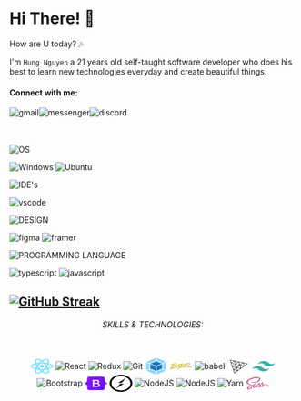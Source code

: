 # Hi There! 👋

How are U today? 🎶

I'm `Hung Nguyen` a 21 years old self-taught software developer who does his best to learn new technologies everyday and create beautiful things.

<!-- <h3> 🛠 &nbsp;Tech Stack</h3> -->

#### Connect with me:

<a href="mailto:hung.nm.here@gmail.com">
<img align="left" alt="gmail" src="https://img.shields.io/badge/Gmail-D14836?style=for-the-badge&logo=gmail&logoColor=white" />
</a>
<a href="https://www.facebook.com/messages/t/100013480894555">
<img align="left" alt="messenger"  src="https://img.shields.io/badge/Messenger-00B2FF?style=for-the-badge&logo=messenger&logoColor=white" />
</a>
<a href="https://discordapp.com/users/467862581822881804">
<img align="left" alt="discord" src="https://img.shields.io/badge/Discord-7289DA?style=for-the-badge&logo=discord&logoColor=white" />
</a>
<br />
<br />
<br />

![OS](https://img.shields.io/badge/-OS-blue?style=for-the-badge)

![Windows](https://img.shields.io/badge/Windows-0078D6?style=for-the-badge&logo=windows&logoColor=white)
![Ubuntu](https://img.shields.io/badge/Ubuntu-E95420?style=for-the-badge&logo=ubuntu&logoColor=white)

![IDE's](https://img.shields.io/badge/-IDE's-darkblue?style=for-the-badge)

![vscode](https://img.shields.io/badge/-Visual%20StudioL%20Code-0A1A2F?style=for-the-badge&logo=visualstudiocode)

![DESIGN](https://img.shields.io/badge/-DESIGN%20TOOLS-orange?style=for-the-badge)

![figma](https://img.shields.io/badge/-figma-0A1A2F?style=for-the-badge&logo=figma)
![framer](https://img.shields.io/badge/-framer-0A1A2F?style=for-the-badge&logo=framer)

![PROGRAMMING LANGUAGE](https://img.shields.io/badge/-proramming%20language-red?style=for-the-badge)

![typescript](https://img.shields.io/badge/-typescript-0A1A2F?style=for-the-badge&logo=typescript)
![javascript](https://img.shields.io/badge/-javascript-0A1A2F?style=for-the-badge&logo=javascript)

[![GitHub Streak](https://github-readme-streak-stats.herokuapp.com?user=nmhung1234&theme=dark&date_format=M%20j%5B%2C%20Y%5D)](https://git.io/streak-stats)
---

<div align="center">
  
  ###### SKILLS & TECHNOLOGIES:
  
</div>

<div align="center" style="display: inline_block"><br>
  <img align="center" alt="React" height="30" width="40" src="https://raw.githubusercontent.com/devicons/devicon/master/icons/react/react-original.svg">
  <img align="center" alt="React" height="30" width="30" src="https://upload.wikimedia.org/wikipedia/commons/thumb/9/91/Electron_Software_Framework_Logo.svg/1024px-Electron_Software_Framework_Logo.svg.png">
  <img align="center" alt="Redux" height="30" width="40" src="https://cdn.jsdelivr.net/gh/devicons/devicon/icons/redux/redux-original.svg">
  <img align="center" alt="Git" height="30" width="40" src="https://cdn.jsdelivr.net/gh/devicons/devicon/icons/git/git-original.svg">
  <img align="center" alt="webpack" height="30" width="40" src="https://raw.githubusercontent.com/devicons/devicon/master/icons/webpack/webpack-original.svg">
  <img align="center" alt="babel" height="30" width="40" src="https://raw.githubusercontent.com/devicons/devicon/master/icons/babel/babel-original.svg">
  <img align="center" alt="babel" height="30" width="30" src="https://avatars.githubusercontent.com/u/65625612?s=280&v=4">
  <img align="center" alt="three" height="30" width="40" src="https://raw.githubusercontent.com/devicons/devicon/master/icons/threejs/threejs-original.svg">
  <img align="center" alt="tailwind" height="30" width="40" src="https://raw.githubusercontent.com/devicons/devicon/master/icons/tailwindcss/tailwindcss-plain.svg">
  <img align="center" alt="Bootstrap" height="30" width="30" src="https://www.iamrohit.tech/logo/chakra-ui.png">
  <img align="center" alt="Bootstrap" height="30" width="40" src="https://raw.githubusercontent.com/devicons/devicon/master/icons/bootstrap/bootstrap-original.svg">
  <img align="center" alt="socketIO" height="30" width="40" src="https://raw.githubusercontent.com/devicons/devicon/master/icons/socketio/socketio-original.svg">
  <img align="center" alt="NodeJS" height="30" width="40" src="https://cdn.jsdelivr.net/gh/devicons/devicon/icons/nodejs/nodejs-original.svg">
  <img align="center" alt="NodeJS" height="30" width="30" src="https://images.ctfassets.net/co0pvta7hzrh/42HrBQWEmcwaommKmaOi4e/6451e733189a198d017b6a448f79e6e1/MongoDB.png">
  <img align="center" alt="Yarn" height="30" width="40" src="https://cdn.jsdelivr.net/gh/devicons/devicon/icons/yarn/yarn-original.svg">
  <img align="center" alt="SASS" height="30" width="40" src="https://raw.githubusercontent.com/devicons/devicon/master/icons/sass/sass-original.svg">
</div>

<br />
<br />
<br />

